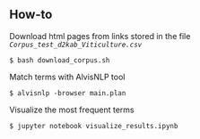 ## How-to

Download html pages from links stored in the file *`Corpus_test_d2kab_Viticulture.csv`*
```
$ bash download_corpus.sh 
```

Match terms with AlvisNLP tool
```
$ alvisnlp -browser main.plan
```

Visualize the most frequent terms
```
$ jupyter notebook visualize_results.ipynb
```

